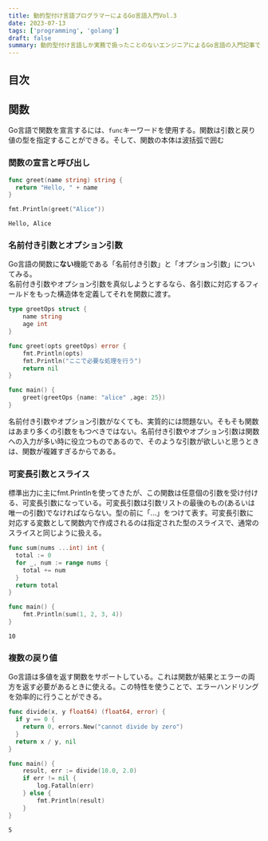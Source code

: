 ```yaml
---
title: 動的型付け言語プログラマーによるGo言語入門Vol.3
date: 2023-07-13
tags: ['programming', 'golang']
draft: false
summary: 動的型付け言語しか実務で扱ったことのないエンジニアによるGo言語の入門記事です
---
```


## 目次

<TOCInline toc={props.toc} exclude="目次" toHeading={3} />

## 関数
Go言語で関数を宣言するには、`func`キーワードを使用する。関数は引数と戻り値の型を指定することができる。そして、関数の本体は波括弧で囲む

### 関数の宣言と呼び出し

```go
func greet(name string) string {
  return "Hello, " + name
}
```

```go
fmt.Println(greet("Alice"))
```

```bash:実行結果
Hello, Alice
```

### 名前付き引数とオプション引数
Go言語の関数に**ない**機能である「名前付き引数」と「オプション引数」についてみる。  
名前付き引数やオプション引数を真似しようとするなら、各引数に対応するフィールドをもった構造体を定義してそれを関数に渡す。

```go
type greetOps struct {
	name string
	age int
}

func greet(opts greetOps) error {
	fmt.Println(opts)
	fmt.Println("ここで必要な処理を行う")
	return nil
}

func main() {
	greet(greetOps {name: "alice" ,age: 25})
}
```
名前付き引数やオプション引数がなくても、実質的には問題ない。そもそも関数はあまり多くの引数をもつべきではない。名前付き引数やオプション引数は関数への入力が多い時に役立つものであるので、そのような引数が欲しいと思うときは、関数が複雑すぎるからである。

### 可変長引数とスライス
標準出力に主にfmt.Printlnを使ってきたが、この関数は任意個の引数を受け付ける、可変長引数になっている。可変長引数は引数リストの最後のもの(あるいは唯一の引数)でなければならない。型の前に「...」をつけて表す。可変長引数に対応する変数として関数内で作成されるのは指定された型のスライスで、通常のスライスと同じように扱える。

```go
func sum(nums ...int) int {
  total := 0
  for _, num := range nums {
    total += num
  }
  return total
}

func main() {
	fmt.Println(sum(1, 2, 3, 4)) 
}
```

```bash:実行結果
10
```

### 複数の戻り値
Go言語は多値を返す関数をサポートしている。これは関数が結果とエラーの両方を返す必要があるときに使える。この特性を使うことで、エラーハンドリングを効率的に行うことができる。

```go
func divide(x, y float64) (float64, error) {
  if y == 0 {
    return 0, errors.New("cannot divide by zero")
  }
  return x / y, nil
}

func main() {
	result, err := divide(10.0, 2.0)
	if err != nil {
		log.Fatalln(err)
	} else {
		fmt.Println(result) 
	}	
}
```

```bash:実行結果
5
```



